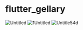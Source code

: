 # flutter_gellary

![Untitled](https://user-images.githubusercontent.com/76746914/148725586-58920ba4-3df3-46ae-bf5b-1a1a2dd907ce.png)
![1Untitled](https://user-images.githubusercontent.com/76746914/148725639-0f5d929e-3b89-4601-8cc4-d83e3cb6a9ce.png)
![Untitle54d](https://user-images.githubusercontent.com/76746914/148725541-997b9221-f91a-4b15-ae8e-5953aced76f1.png)
